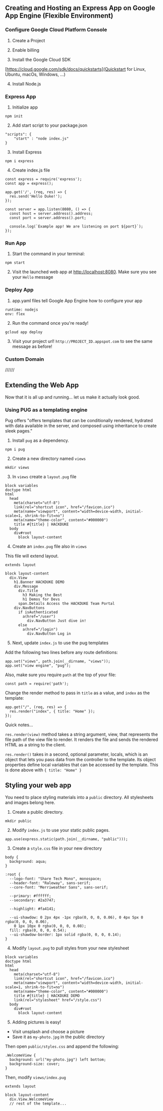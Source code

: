 ## Creating and Hosting an Express App on Google App Engine (Flexible Environment)


### Configure Google Cloud Platform Console
1. Create a Project

2. Enable billing

3. Install the Google Cloud SDK

[https://cloud.google.com/sdk/docs/quickstarts](Quickstart for Linux, Ubuntu, macOs, Windows, ...)

4. Install Node.js

### Express App

1. Initialize app
```
npm init
```

2. Add start script to your package.json
```
"scripts": {
	"start" : "node index.js"
}
```

3. Install Express
```
npm i express
```

4. Create index.js file
```
const express = require('express');
const app = express();

app.get('/', (req, res) => {
  res.send('Hello Duke!');
});

const server = app.listen(8080, () => {
  const host = server.address().address;
  const port = server.address().port;

  console.log(`Example app! We are listening on port ${port}`);
});
```

### Run App

1. Start the command in your terminal:
```
npm start
```

2. Visit the launched web app at [http://localhost:8080](localhost:8080). Make sure you see your ```Hello``` message

### Deploy App
1. app.yaml files tell Google App Engine how to configure your app
```
runtime: nodejs
env: flex
```

2. Run the command once you're ready!
```
gcloud app deploy
```

3. Visit your project url! ```http://PROJECT_ID.appspot.com``` to see the same message as before!

### Custom Domain


//////

## Extending the Web App
Now that it is all up and running... let us make it actually look good.

### Using PUG as a templating engine
Pug offers "offers templates that can be conditionally rendered, hydrated with data available in the server, and composed using inheritance to create sleek pages."

1. Install ```pug``` as a dependency.
```
npm i pug
```

2. Create a new directory named ```views```
```
mkdir views
```

3. In ```views``` create a ```layout.pug``` file
```
block variables
doctype html
html
  head
    meta(charset="utf-8")
    link(rel="shortcut icon", href="/favicon.ico")
    meta(name="viewport", content="width=device-width, initial-scale=1, shrink-to-fit=no")
    meta(name="theme-color", content="#000000")
    title #{title} | HACKDUKE
  body
    div#root
      block layout-content
```

4. Create an ```index.pug``` file also in ```views```

This file will extend layout.

```
extends layout

block layout-content
  div.View
    h1.Banner HACKDUKE DEMO
    div.Message
      div.Title
        h3 Making the Best
        h1 Demos for Devs
      span.Details Access the HACKDUKE Team Portal
    div.NavButtons
      if isAuthenticated
        a(href="/user")
          div.NavButton Just dive in!
      else
        a(href="/login")
          div.NavButton Log in
```

5. Next, update ```index.js``` to use the pug templates

Add the following two lines before any route definitions:

```
app.set("views", path.join(__dirname, "views"));
app.set("view engine", "pug");
```

Also, make sure you require ```path``` at the top of your file:
```
const path = require('path');
```

Change the render method to pass in ```title``` as a value, and ```index``` as the template:
```
app.get("/", (req, res) => {
  res.render("index", { title: "Home" });
});
```

Quick notes...

```res.render(view)``` method takes a string argument, view, that represents the file path of the view file to render. It renders the file and sends the rendered HTML as a string to the client.

```res.render()``` takes in a second, optional parameter, locals, which is an object that lets you pass data from the controller to the template. Its object properties define local variables that can be accessed by the template. This is done above with ```{ title: "Home" }```


## Styling your web app

You need to place styling materials into a ```public``` directory. All stylesheets and images belong here.

1. Create a public directory.
```
mkdir public
```

2. Modify ```index.js``` to use your static public pages.
```
app.use(express.static(path.join(__dirname, "public")));
```

3. Create a ```style.css``` file in your new directory
```
body {
  background: aqua;
}

:root {
  --logo-font: "Share Tech Mono", monospace;
  --header-font: "Raleway", sans-serif;
  --core-font: "Merriweather Sans", sans-serif;

  --primary: #ffffff;
  --secondary: #2a3747;

  --highlight: #fa4141;

  --ui-shawdow: 0 2px 4px -1px rgba(0, 0, 0, 0.06), 0 4px 5px 0 rgba(0, 0, 0, 0.06),
    0 1px 10px 0 rgba(0, 0, 0, 0.08);
  fill: rgba(0, 0, 0, 0.54);
  --ui-shawdow-border: 1px solid rgba(0, 0, 0, 0.14);
}
```

4. Modify ```layout.pug``` to pull styles from your new stylesheet
```
block variables
doctype html
html
  head
    meta(charset="utf-8")
    link(rel="shortcut icon", href="/favicon.ico")
    meta(name="viewport", content="width=device-width, initial-scale=1, shrink-to-fit=no")
    meta(name="theme-color", content="#000000")
    title #{title} | HACKDUKE DEMO
    link(rel="stylesheet" href="/style.css")
  body
    div#root
      block layout-content
```

5. Adding pictures is easy!
- Visit unsplash and choose a picture
- Save it as ```my-photo.jpg``` in the public directory

Then open ```public/styles.css``` and append the following:
```
.WelcomeView {
  background: url("my-photo.jpg") left bottom;
  background-size: cover;
}
```

Then, modify ```views/index.pug```
```
extends layout

block layout-content
  div.View.WelcomeView
  // rest of the template...
```
